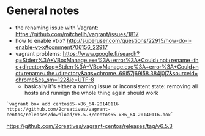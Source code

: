 General notes
=============


   * the renaming issue with Vagrant: https://github.com/mitchellh/vagrant/issues/1817
   * how to enable vt-x? http://superuser.com/questions/22915/how-do-i-enable-vt-x#comment706156_22917
   * vagrant problems: https://www.google.fi/search?q=Stderr%3A+VBoxManage.exe%3A+error%3A+Could+not+rename+the+directory&oq=Stderr%3A+VBoxManage.exe%3A+error%3A+Could+not+rename+the+directory&aqs=chrome..69i57j69i58.384j0j7&sourceid=chrome&es_sm=122&ie=UTF-8
      * basically it's either a naming issue or inconsistent state: removing all hosts and runnign the whole thing again should work


    `vagrant box add centos65-x86_64-20140116 https://github.com/2creatives/vagrant-centos/releases/download/v6.5.3/centos65-x86_64-20140116.box`

https://github.com/2creatives/vagrant-centos/releases/tag/v6.5.3
